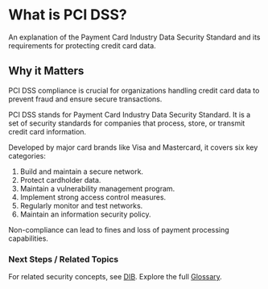 # What is PCI DSS?

An explanation of the Payment Card Industry Data Security Standard and its requirements for protecting credit card data.


## Why it Matters
PCI DSS compliance is crucial for organizations handling credit card data to prevent fraud and ensure secure transactions.

PCI DSS stands for Payment Card Industry Data Security Standard. It is a set of security standards for companies that process, store, or transmit credit card information.

Developed by major card brands like Visa and Mastercard, it covers six key categories:
1. Build and maintain a secure network.
2. Protect cardholder data.
3. Maintain a vulnerability management program.
4. Implement strong access control measures.
5. Regularly monitor and test networks.
6. Maintain an information security policy.

Non-compliance can lead to fines and loss of payment processing capabilities.

### Next Steps / Related Topics
For related security concepts, see [DIB](./dib.md). Explore the full [Glossary](../11-references-&-glossary/index.md).
